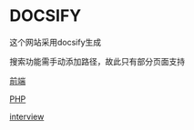 # DOCSIFY

这个网站采用docsify生成

搜索功能需手动添加路径，故此只有部分页面支持

[前端](/secondpages/js)

[PHP](/php/php函数说明)

[interview](/interview/前端面试手册)

